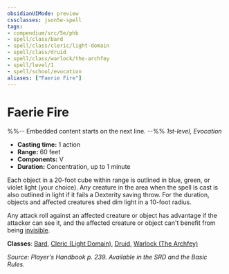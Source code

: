 ```yaml
---
obsidianUIMode: preview
cssclasses: json5e-spell
tags:
- compendium/src/5e/phb
- spell/class/bard
- spell/class/cleric/light-domain
- spell/class/druid
- spell/class/warlock/the-archfey
- spell/level/1
- spell/school/evocation
aliases: ["Faerie Fire"]
---
```

# Faerie Fire
%%-- Embedded content starts on the next line. --%%
*1st-level, Evocation*  

- **Casting time:** 1 action
- **Range:** 60 feet
- **Components:** V
- **Duration:** Concentration, up to 1 minute

Each object in a 20-foot cube within range is outlined in blue, green, or violet light (your choice). Any creature in the area when the spell is cast is also outlined in light if it fails a Dexterity saving throw. For the duration, objects and affected creatures shed dim light in a 10-foot radius.

Any attack roll against an affected creature or object has advantage if the attacker can see it, and the affected creature or object can't benefit from being [invisible](rules/conditions.md#invisible).

**Classes**: [Bard](bard.md), [Cleric (Light Domain)](cleric-light-domain.md), [Druid](z_published%20files/2.%20Mechanics/compendium/classes/druid.md), [Warlock (The Archfey)](warlock-the-archfey.md)

*Source: Player's Handbook p. 239. Available in the SRD and the Basic Rules.*